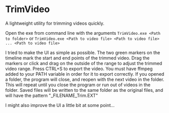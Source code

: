 # TrimVideo

A lightweight utility for trimming videos quickly.

Open the exe from command line with the arguments `TrimVideo.exe <Path to folder>` or `TrimVideo.exe <Path to video file> <Path to video file> ... <Path to video file>`

I tried to make the UI as simple as possible. The two green markers on the timeline mark the start and end points of the trimmed video. Drag the markers or click and drag on the outside of the range to adjust the trimmed video range.
Press CTRL+S to export the video. You must have ffmpeg added to your PATH variable in order for it to export correctly. 
If you opened a folder, the program will close, and reopen with the next video in the folder. This will repeat until you close the program or run out of videos in the folder. 
Saved files will be written to the same folder as the original files, and will have the pattern "_FILENAME_Trim.EXT"

 I might also improve the UI a little bit at some point...
